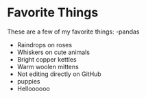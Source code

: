 # Favorite Things

These are a few of my favorite things:
-pandas
- Raindrops on roses
- Whiskers on cute animals
- Bright copper kettles
- Warm woolen mittens
- Not editing directly on GitHub
- puppies
- Helloooooo
